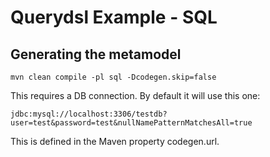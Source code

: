 # Querydsl Example - SQL

## Generating the metamodel

```
mvn clean compile -pl sql -Dcodegen.skip=false
```

This requires a DB connection. By default it will use this one:

```
jdbc:mysql://localhost:3306/testdb?user=test&password=test&nullNamePatternMatchesAll=true
```

This is defined in the Maven property codegen.url.